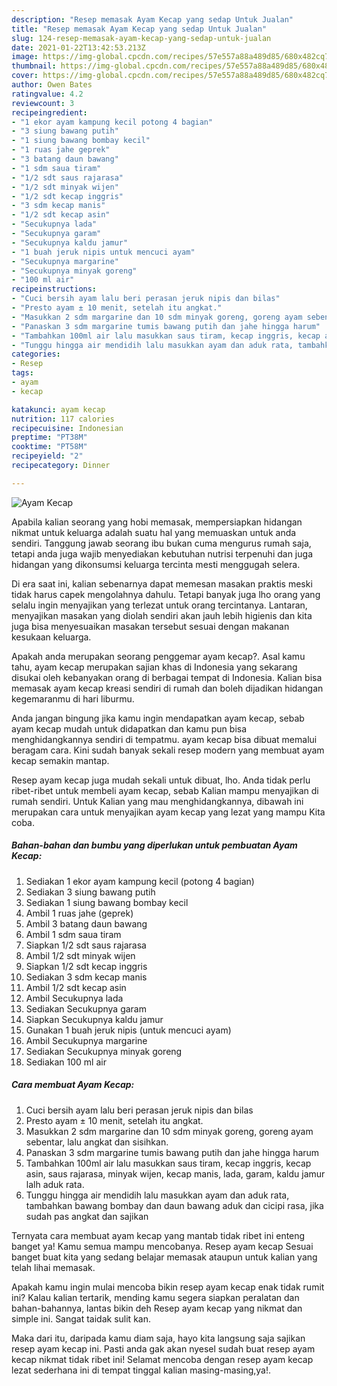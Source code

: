 ```yaml
---
description: "Resep memasak Ayam Kecap yang sedap Untuk Jualan"
title: "Resep memasak Ayam Kecap yang sedap Untuk Jualan"
slug: 124-resep-memasak-ayam-kecap-yang-sedap-untuk-jualan
date: 2021-01-22T13:42:53.213Z
image: https://img-global.cpcdn.com/recipes/57e557a88a489d85/680x482cq70/ayam-kecap-foto-resep-utama.jpg
thumbnail: https://img-global.cpcdn.com/recipes/57e557a88a489d85/680x482cq70/ayam-kecap-foto-resep-utama.jpg
cover: https://img-global.cpcdn.com/recipes/57e557a88a489d85/680x482cq70/ayam-kecap-foto-resep-utama.jpg
author: Owen Bates
ratingvalue: 4.2
reviewcount: 3
recipeingredient:
- "1 ekor ayam kampung kecil potong 4 bagian"
- "3 siung bawang putih"
- "1 siung bawang bombay kecil"
- "1 ruas jahe geprek"
- "3 batang daun bawang"
- "1 sdm saua tiram"
- "1/2 sdt saus rajarasa"
- "1/2 sdt minyak wijen"
- "1/2 sdt kecap inggris"
- "3 sdm kecap manis"
- "1/2 sdt kecap asin"
- "Secukupnya lada"
- "Secukupnya garam"
- "Secukupnya kaldu jamur"
- "1 buah jeruk nipis untuk mencuci ayam"
- "Secukupnya margarine"
- "Secukupnya minyak goreng"
- "100 ml air"
recipeinstructions:
- "Cuci bersih ayam lalu beri perasan jeruk nipis dan bilas"
- "Presto ayam ± 10 menit, setelah itu angkat."
- "Masukkan 2 sdm margarine dan 10 sdm minyak goreng, goreng ayam sebentar, lalu angkat dan sisihkan."
- "Panaskan 3 sdm margarine tumis bawang putih dan jahe hingga harum"
- "Tambahkan 100ml air lalu masukkan saus tiram, kecap inggris, kecap asin, saus rajarasa, minyak wijen, kecap manis, lada, garam, kaldu jamur lalh aduk rata."
- "Tunggu hingga air mendidih lalu masukkan ayam dan aduk rata, tambahkan bawang bombay dan daun bawang aduk dan cicipi rasa, jika sudah pas angkat dan sajikan"
categories:
- Resep
tags:
- ayam
- kecap

katakunci: ayam kecap 
nutrition: 117 calories
recipecuisine: Indonesian
preptime: "PT38M"
cooktime: "PT58M"
recipeyield: "2"
recipecategory: Dinner

---
```



![Ayam Kecap](https://img-global.cpcdn.com/recipes/57e557a88a489d85/680x482cq70/ayam-kecap-foto-resep-utama.jpg)

Apabila kalian seorang yang hobi memasak, mempersiapkan hidangan nikmat untuk keluarga adalah suatu hal yang memuaskan untuk anda sendiri. Tanggung jawab seorang ibu bukan cuma mengurus rumah saja, tetapi anda juga wajib menyediakan kebutuhan nutrisi terpenuhi dan juga hidangan yang dikonsumsi keluarga tercinta mesti menggugah selera.

Di era  saat ini, kalian sebenarnya dapat memesan masakan praktis meski tidak harus capek mengolahnya dahulu. Tetapi banyak juga lho orang yang selalu ingin menyajikan yang terlezat untuk orang tercintanya. Lantaran, menyajikan masakan yang diolah sendiri akan jauh lebih higienis dan kita juga bisa menyesuaikan masakan tersebut sesuai dengan makanan kesukaan keluarga. 



Apakah anda merupakan seorang penggemar ayam kecap?. Asal kamu tahu, ayam kecap merupakan sajian khas di Indonesia yang sekarang disukai oleh kebanyakan orang di berbagai tempat di Indonesia. Kalian bisa memasak ayam kecap kreasi sendiri di rumah dan boleh dijadikan hidangan kegemaranmu di hari liburmu.

Anda jangan bingung jika kamu ingin mendapatkan ayam kecap, sebab ayam kecap mudah untuk didapatkan dan kamu pun bisa menghidangkannya sendiri di tempatmu. ayam kecap bisa dibuat memalui beragam cara. Kini sudah banyak sekali resep modern yang membuat ayam kecap semakin mantap.

Resep ayam kecap juga mudah sekali untuk dibuat, lho. Anda tidak perlu ribet-ribet untuk membeli ayam kecap, sebab Kalian mampu menyajikan di rumah sendiri. Untuk Kalian yang mau menghidangkannya, dibawah ini merupakan cara untuk menyajikan ayam kecap yang lezat yang mampu Kita coba.

<!--inarticleads1-->

##### Bahan-bahan dan bumbu yang diperlukan untuk pembuatan Ayam Kecap:

1. Sediakan 1 ekor ayam kampung kecil (potong 4 bagian)
1. Sediakan 3 siung bawang putih
1. Sediakan 1 siung bawang bombay kecil
1. Ambil 1 ruas jahe (geprek)
1. Ambil 3 batang daun bawang
1. Ambil 1 sdm saua tiram
1. Siapkan 1/2 sdt saus rajarasa
1. Ambil 1/2 sdt minyak wijen
1. Siapkan 1/2 sdt kecap inggris
1. Sediakan 3 sdm kecap manis
1. Ambil 1/2 sdt kecap asin
1. Ambil Secukupnya lada
1. Sediakan Secukupnya garam
1. Siapkan Secukupnya kaldu jamur
1. Gunakan 1 buah jeruk nipis (untuk mencuci ayam)
1. Ambil Secukupnya margarine
1. Sediakan Secukupnya minyak goreng
1. Sediakan 100 ml air




<!--inarticleads2-->

##### Cara membuat Ayam Kecap:

1. Cuci bersih ayam lalu beri perasan jeruk nipis dan bilas
1. Presto ayam ± 10 menit, setelah itu angkat.
1. Masukkan 2 sdm margarine dan 10 sdm minyak goreng, goreng ayam sebentar, lalu angkat dan sisihkan.
1. Panaskan 3 sdm margarine tumis bawang putih dan jahe hingga harum
1. Tambahkan 100ml air lalu masukkan saus tiram, kecap inggris, kecap asin, saus rajarasa, minyak wijen, kecap manis, lada, garam, kaldu jamur lalh aduk rata.
1. Tunggu hingga air mendidih lalu masukkan ayam dan aduk rata, tambahkan bawang bombay dan daun bawang aduk dan cicipi rasa, jika sudah pas angkat dan sajikan




Ternyata cara membuat ayam kecap yang mantab tidak ribet ini enteng banget ya! Kamu semua mampu mencobanya. Resep ayam kecap Sesuai banget buat kita yang sedang belajar memasak ataupun untuk kalian yang telah lihai memasak.

Apakah kamu ingin mulai mencoba bikin resep ayam kecap enak tidak rumit ini? Kalau kalian tertarik, mending kamu segera siapkan peralatan dan bahan-bahannya, lantas bikin deh Resep ayam kecap yang nikmat dan simple ini. Sangat taidak sulit kan. 

Maka dari itu, daripada kamu diam saja, hayo kita langsung saja sajikan resep ayam kecap ini. Pasti anda gak akan nyesel sudah buat resep ayam kecap nikmat tidak ribet ini! Selamat mencoba dengan resep ayam kecap lezat sederhana ini di tempat tinggal kalian masing-masing,ya!.

